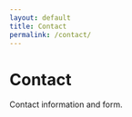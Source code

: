 ```yaml
---
layout: default
title: Contact
permalink: /contact/
---
```

<div class="page-header">
    <h1>Contact</h1>
</div>
<div class="content-wrapper">
    <div class="page-content">
        <p>Contact information and form.</p>
    </div>
</div>
